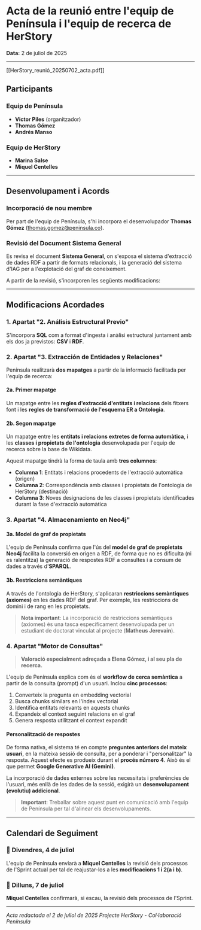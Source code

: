 # Acta de la reunió entre l'equip de Península i l'equip de recerca de HerStory

**Data:** 2 de juliol de 2025

---

[[HerStory_reunió_20250702_acta.pdf]]
## Participants

### Equip de Península
- **Victor Piles** (organitzador)
- **Thomas Gómez** 
- **Andrés Manso**

### Equip de HerStory
- **Marina Salse**
- **Miquel Centelles**

---

## Desenvolupament i Acords

### Incorporació de nou membre

Per part de l'equip de Península, s'hi incorpora el desenvolupador **Thomas Gómez** (thomas.gomez@peninsula.co).

### Revisió del Document Sistema General

Es revisa el document **Sistema General**, on s'exposa el sistema d'extracció de dades RDF a partir de formats relacionals, i la generació del sistema d'IAG per a l'explotació del graf de coneixement.

A partir de la revisió, s'incorporen les següents modificacions:

---

## Modificacions Acordades

### 1. Apartat "2. Análisis Estructural Previo"

S'incorpora **SQL** com a format d'ingesta i anàlisi estructural juntament amb els dos ja previstos: **CSV** i **RDF**.

### 2. Apartat "3. Extracción de Entidades y Relaciones"

Península realitzarà **dos mapatges** a partir de la informació facilitada per l'equip de recerca:

#### 2a. Primer mapatge
Un mapatge entre les **regles d'extracció d'entitats i relacions** dels fitxers font i les **regles de transformació de l'esquema ER a Ontologia**.

#### 2b. Segon mapatge  
Un mapatge entre les **entitats i relacions extretes de forma automàtica**, i les **classes i propietats de l'ontologia** desenvolupada per l'equip de recerca sobre la base de Wikidata. 

Aquest mapatge tindrà la forma de taula amb **tres columnes**:
- **Columna 1**: Entitats i relacions procedents de l'extracció automàtica (origen)
- **Columna 2**: Correspondència amb classes i propietats de l'ontologia de HerStory (destinació)  
- **Columna 3**: Noves designacions de les classes i propietats identificades durant la fase d'extracció automàtica

### 3. Apartat "4. Almacenamiento en Neo4j"

#### 3a. Model de graf de propietats
L'equip de Península confirma que l'ús del **model de graf de propietats Neo4j** facilita la conversió en origen a RDF, de forma que no es dificulta (ni es ralentitza) la generació de respostes RDF a consultes i a consum de dades a través d'**SPARQL**.

#### 3b. Restriccions semàntiques
A través de l'ontologia de HerStory, s'aplicaran **restriccions semàntiques (axiomes)** en les dades RDF del graf. Per exemple, les restriccions de domini i de rang en les propietats. 

> **Nota important**: La incorporació de restriccions semàntiques (axiomes) és una tasca específicament desenvolupada per un estudiant de doctorat vinculat al projecte (**Matheus Jerevain**).

### 4. Apartat "Motor de Consultas"

> **Valoració especialment adreçada a Elena Gómez, i al seu pla de recerca.**

L'equip de Península explica com és el **workflow de cerca semàntica** a partir de la consulta (prompt) d'un usuari. Inclou **cinc processos**:

1. Converteix la pregunta en embedding vectorial
2. Busca chunks similars en l'índex vectorial  
3. Identifica entitats relevants en aquests chunks
4. Expandeix el context seguint relacions en el graf
5. Genera resposta utilitzant el context expandit

#### Personalització de respostes

De forma nativa, el sistema té en compte **preguntes anteriors del mateix usuari**, en la mateixa sessió de consulta, per a ponderar i "personalitzar" la resposta. Aquest efecte es produeix durant el **procés número 4**. Això és el que permet **Google Generative AI (Gemini)**. 

La incorporació de dades externes sobre les necessitats i preferències de l'usuari, més enllà de les dades de la sessió, exigirà un **desenvolupament (evolutiu) addicional**. 

> **Important**: Treballar sobre aquest punt en comunicació amb l'equip de Península per tal d'alinear els desenvolupaments.

---

## Calendari de Seguiment

### 📅 **Divendres, 4 de juliol**
L'equip de Península enviarà a **Miquel Centelles** la revisió dels processos de l'Sprint actual per tal de reajustar-los a les **modificacions 1 i 2(a i b)**.

### 📅 **Dilluns, 7 de juliol**  
**Miquel Centelles** confirmarà, si escau, la revisió dels processos de l'Sprint.

---

*Acta redactada el 2 de juliol de 2025*
*Projecte HerStory - Col·laboració Península* 